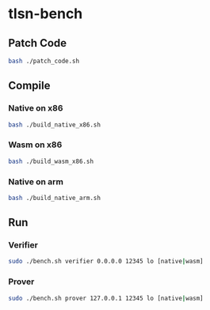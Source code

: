 # tlsn-bench

## Patch Code

```bash
bash ./patch_code.sh
```

## Compile

### Native on x86


```bash
bash ./build_native_x86.sh
```

### Wasm on x86



```bash
bash ./build_wasm_x86.sh
```


### Native on arm


```bash
bash ./build_native_arm.sh
```

## Run


### Verifier
```bash
sudo ./bench.sh verifier 0.0.0.0 12345 lo [native|wasm]
```

### Prover

```bash
sudo ./bench.sh prover 127.0.0.1 12345 lo [native|wasm]
```
